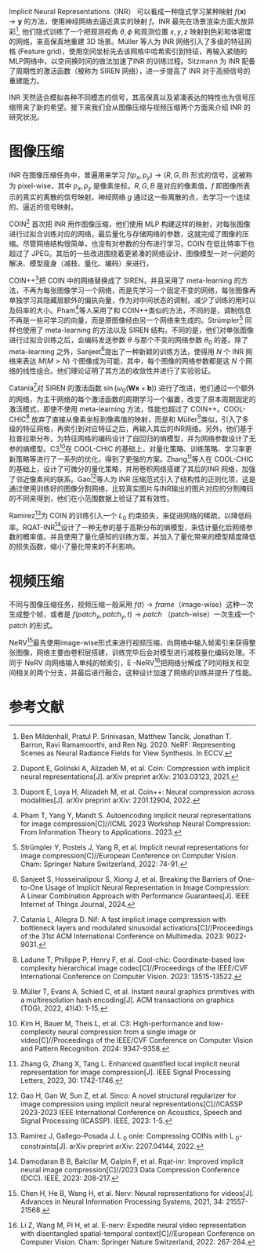 Implicit Neural Representations（INR） 可以看成一种隐式学习某种映射 $f(\mathbf{x})\to \mathbf{y}$ 的方法，使用神经网络去逼近真实的映射 $f$。INR 最先在场景渲染方面大放异彩[^1], 他们隐式训练了一个把观测视角 $\theta,\phi$ 和观测位置 $x,y,z$ 映射到色彩和体密度的网络，来高保真地重建 3D 场景。Müller 等人为 INR 网络引入了多级的特征网格 (Feature grid)，使用空间坐标先去该网格中哈希索引到特征，再输入紧随的MLP网络中，以空间换时间的做法加速了INR 的训练过程。Sitzmann 为 INR 配备了周期性的激活函数（被称为 SIREN 网络），进一步提高了 INR 对于高频信号的重建能力。

INR 天然适合模拟各种不同模态的信号，其高保真以及紧凑表达的特性也为信号压缩带来了新的希望。接下来我们会从图像压缩与视频压缩两个方面来介绍 INR 的研究状况。

# 图像压缩
INR 在图像压缩任务中，普遍用来学习 $f(p_{x},p_{y})\to (R,G,B)$ 形式的信号，这被称为 pixel-wise，其中 $p_{x},p_{y}$ 是像素坐标，$R,G,B$ 是对应的像素值，$f$ 即图像所表示的真实的离散的信号映射。神经网络 $g$ 通过这一些离散的点，去学习一个连续的、逼近的信号映射。

COIN[^4] 首次把 INR 用作图像压缩，他们使用 MLP 构建这样的映射，对每张图像进行过拟合训练对应的网络，最后量化与存储网络的参数，这就完成了图像的压缩。尽管网络结构很简单，也没有对参数的分布进行学习，COIN 在低比特率下也超过了 JPEG。其后的一些改进围绕着更紧凑的网络设计、图像模型一对一问题的解决、模型瘦身（减枝、量化、编码）来进行。

COIN++[^5]把 COIN 中的网络替换成了 SIREN，并且采用了 meta-learning 的方法，不再为每张图像学习一个网络，而是先学习一个固定不变的网络，每张图像再单独学习其隐藏层额外的偏执向量，作为对中间状态的调制，减少了训练的用时以及码率的大小。Pham[^7]等人采用了和 COIN++类似的方法，不同的是，调制信息不再是一些可学习的向量，而是原图像经由另一个网络来生成的。Strümpler[^6] 同样也使用了 meta-learning 的方法以及 SIREN 结构，不同的是，他们对单张图像进行过拟合训练之后，会编码发送参数 $\theta$ 与那个不变的网络参数 $\theta_{0}$ 的差。除了 meta-learning 之外，Sanjeet[^8]提出了一种新颖的训练方法，使得用 $N$ 个 INR 网络来表达 $M(M>N)$ 个图像成为可能，其中，每个图像的网络参数都是这 $N$ 个网络的线性组合。他们理论证明了其方法的收敛性并进行了实验验证。

Catania[^9]对 SIREN 的激活函数 $\sin(\omega_{0}(\mathbf{W}\mathbf{x}+\mathbf{b}))$ 进行了改进，他们通过一个额外的网络，为主干网络的每个激活函数的周期学习一个偏置，改变了原本周期固定的激活模式，即使不使用 meta-learning 方法，性能也超过了 COIN++。COOL-CHIC[^10] 放弃了直接从像素坐标到像素值的映射，而是和 Müller[^2]类似，引入了多级的特征网格，再索引到对应特征之后，再输入其后的INR网络。另外，他们基于拉普拉斯分布，为特征网格的编码设计了自回归的熵模型，并为网络参数设计了无参的熵模型。C3[^11]在 COOL-CHIC 的基础上，对量化策略、训练策略、学习率更新策略等进行了一系列的优化，得到了更强的方案。Zhang[^12]等人在 COOL-CHIC 的基础上，设计了可微分的量化策略，并用卷积网络搭建了其后的INR 网络，加强了邻近像素间的联系。Gao[^13]等人为 INR 压缩范式引入了结构性的正则化项，这是通过使用训练好的图像分割网络，比较真实图片与INR输出的图片对应的分割掩码的不同来得到，他们在小范围数据上验证了其有效性。

Ramirez[^14]为 COIN 的训练引入一个 $L_{0}$ 约束损失，来促进网络的稀疏，以降低码率。RQAT-INR[^15]设计了一种无参的基于高斯分布的熵模型，来估计量化后网络参数的概率值。并且使用了量化感知的训练方案，并加入了量化带来的模型精度降低的损失函数，缩小了量化带来的不利影响。

# 视频压缩

不同与图像压缩任务，视频压缩一般采用 $f(t)\to frame$（image-wise）这种一次生成整个帧，或者是 $f(patch_{x},patch_{y},t)\to patch$ （patch-wise）一次生成一个 patch 的形式。

NeRV[^16]最先使用image-wise形式来进行视频压缩，向网络中输入帧索引来获得整张图像，网络主要由卷积层搭建，训练完毕后会对模型进行减枝量化编码处理。不同于 NeRV 向网络输入单纯的帧索引，E -NeRV[^17]把网络分解成了时间相关和空间相关的两个分支，并最后进行融合。这种设计加速了网络的训练并提升了性能。


# 参考文献

[^1]: Ben Mildenhall, Pratul P. Srinivasan, Matthew Tancik, Jonathan T. Barron, Ravi Ramamoorthi, and Ren Ng. 2020. NeRF: Representing Scenes as Neural Radiance Fields for View Synthesis. In ECCV.
[^2]: Müller T, Evans A, Schied C, et al. Instant neural graphics primitives with a multiresolution hash encoding[J]. ACM transactions on graphics (TOG), 2022, 41(4): 1-15.
[^3]: Sitzmann V, Martel J, Bergman A, et al. Implicit neural representations with periodic activation functions[J]. Advances in neural information processing systems, 2020, 33: 7462-7473.
[^4]: Dupont E, Goliński A, Alizadeh M, et al. Coin: Compression with implicit neural representations[J]. arXiv preprint arXiv: 2103.03123, 2021.
[^5]: Dupont E, Loya H, Alizadeh M, et al. Coin++: Neural compression across modalities[J]. arXiv preprint arXiv: 2201.12904, 2022.
[^6]: Strümpler Y, Postels J, Yang R, et al. Implicit neural representations for image compression[C]//European Conference on Computer Vision. Cham: Springer Nature Switzerland, 2022: 74-91.
[^7]: Pham T, Yang Y, Mandt S. Autoencoding implicit neural representations for image compression[C]//ICML 2023 Workshop Neural Compression: From Information Theory to Applications. 2023.
[^8]: Sanjeet S, Hosseinalipour S, Xiong J, et al. Breaking the Barriers of One-to-One Usage of Implicit Neural Representation in Image Compression: A Linear Combination Approach with Performance Guarantees[J]. IEEE Internet of Things Journal, 2024.
[^9]: Catania L, Allegra D. Nif: A fast implicit image compression with bottleneck layers and modulated sinusoidal activations[C]//Proceedings of the 31st ACM International Conference on Multimedia. 2023: 9022-9031.
[^10]: Ladune T, Philippe P, Henry F, et al. Cool-chic: Coordinate-based low complexity hierarchical image codec[C]//Proceedings of the IEEE/CVF International Conference on Computer Vision. 2023: 13515-13522.
[^11]: Kim H, Bauer M, Theis L, et al. C3: High-performance and low-complexity neural compression from a single image or video[C]//Proceedings of the IEEE/CVF Conference on Computer Vision and Pattern Recognition. 2024: 9347-9358.
[^12]: Zhang G, Zhang X, Tang L. Enhanced quantified local implicit neural representation for image compression[J]. IEEE Signal Processing Letters, 2023, 30: 1742-1746.
[^13]: Gao H, Gan W, Sun Z, et al. Sinco: A novel structural regularizer for image compression using implicit neural representations[C]//ICASSP 2023-2023 IEEE International Conference on Acoustics, Speech and Signal Processing (ICASSP). IEEE, 2023: 1-5.
[^14]: Ramirez J, Gallego-Posada J. L $_0$ onie: Compressing COINs with L $_0$-constraints[J]. arXiv preprint arXiv: 2207.04144, 2022.
[^15]: Damodaran B B, Balcilar M, Galpin F, et al. Rqat-inr: Improved implicit neural image compression[C]//2023 Data Compression Conference (DCC). IEEE, 2023: 208-217.
[^16]: Chen H, He B, Wang H, et al. Nerv: Neural representations for videos[J]. Advances in Neural Information Processing Systems, 2021, 34: 21557-21568.
[^17]: Li Z, Wang M, Pi H, et al. E-nerv: Expedite neural video representation with disentangled spatial-temporal context[C]//European Conference on Computer Vision. Cham: Springer Nature Switzerland, 2022: 267-284.
[^18]: Bai Y, Dong C, Wang C, et al. Ps-nerv: Patch-wise stylized neural representations for videos[C]//2023 IEEE International Conference on Image Processing (ICIP). IEEE, 2023: 41-45.
[^19]: Maiya S R, Girish S, Ehrlich M, et al. Nirvana: Neural implicit representations of videos with adaptive networks and autoregressive patch-wise modeling[C]//Proceedings of the IEEE/CVF Conference on Computer Vision and Pattern Recognition. 2023: 14378-14387.
[^20]: Rho D, Cho J, Ko J H, et al. Neural residual flow fields for efficient video representations[C]//Proceedings of the Asian Conference on Computer Vision. 2022: 3447-3463.
[^21]: Lee J C, Rho D, Ko J H, et al. Ffnerv: Flow-guided frame-wise neural representations for videos[C]//Proceedings of the 31st ACM International Conference on Multimedia. 2023: 7859-7870.
[^22]: Chen H, Gwilliam M, Lim S N, et al. Hnerv: A hybrid neural representation for videos[C]//Proceedings of the IEEE/CVF Conference on Computer Vision and Pattern Recognition. 2023: 10270-10279.
[^23]: Zhao Q, Asif M S, Ma Z. Dnerv: Modeling inherent dynamics via difference neural representation for videos[C]//Proceedings of the IEEE/CVF Conference on Computer Vision and Pattern Recognition. 2023: 2031-2040.
[^24]: Gomes C, Azevedo R, Schroers C. Video compression with entropy-constrained neural representations[C]//Proceedings of the IEEE/CVF conference on computer vision and pattern recognition. 2023: 18497-18506.
[^25]: He B, Yang X, Wang H, et al. Towards scalable neural representation for diverse videos[C]//Proceedings of the IEEE/CVF Conference on Computer Vision and Pattern Recognition. 2023: 6132-6142.
[^26]: Kwan H M, Gao G, Zhang F, et al. Hinerv: Video compression with hierarchical encoding-based neural representation[J]. Advances in Neural Information Processing Systems, 2023, 36: 72692-72704.
[^27]: Saethre J E, Azevedo R, Schroers C. Combining Frame and GOP Embeddings for Neural Video Representation[C]//Proceedings of the IEEE/CVF Conference on Computer Vision and Pattern Recognition. 2024: 9253-9263.
[^28]: Xu Y, Feng X, Qin F, et al. Vq-nerv: A vector quantized neural representation for videos[J]. arXiv preprint arXiv: 2403.12401, 2024.
[^29]: Zhang X, Yang R, He D, et al. Boosting neural representations for videos with a conditional decoder[C]//Proceedings of the IEEE/CVF Conference on Computer Vision and Pattern Recognition. 2024: 2556-2566.
[^30]: Kwan H M, Gao G, Zhang F, et al. NVRC: Neural video representation compression[J]. arXiv preprint arXiv:2409.07414, 2024.


